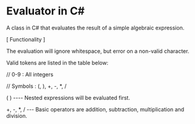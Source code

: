 # Evaluator in C#
A class in C# that evaluates the result of a simple algebraic expression.


[ Functionality ]

The evaluation will ignore whitespace, but error on a non-valid character.

Valid tokens are listed in the table below:

// 0-9	:  All integers

// Symbols : (, ), +, -, *, /

( )	---- Nested expressions will be evaluated first.

+, -, *, /	--- Basic operators are addition, subtraction, multiplication and division. 
